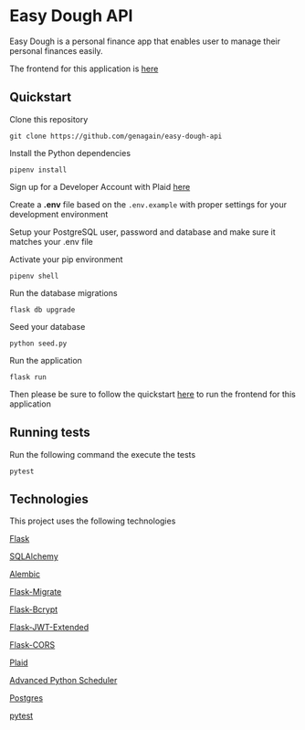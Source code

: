 # Easy Dough API

Easy Dough is a personal finance app that enables user to manage their personal finances easily.

The frontend for this application is [here](https://github.com/genagain/easy-dough-client)

## Quickstart

Clone this repository
```
git clone https://github.com/genagain/easy-dough-api
```

Install the Python dependencies
```
pipenv install
```

Sign up for a Developer Account with Plaid [here](https://dashboard.plaid.com/signup)

Create a **.env** file based on the `.env.example` with proper settings for your development environment

Setup your PostgreSQL user, password and database and make sure it matches your .env file

Activate your pip environment
```
pipenv shell
```

Run the database migrations
```
flask db upgrade
```

Seed your database
```
python seed.py
```

Run the application
```
flask run
```

Then please be sure to follow the quickstart [here](https://github.com/genagain/easy-dough-client) to run the frontend for this application

## Running tests

Run the following command the execute the tests
```
pytest
```

## Technologies

This project uses the following technologies

[Flask](https://flask.palletsprojects.com/en/1.1.x/)

[SQLAlchemy](https://www.sqlalchemy.org/)

[Alembic](https://alembic.sqlalchemy.org/en/latest/)

[Flask-Migrate](https://flask-migrate.readthedocs.io/en/latest/)

[Flask-Bcrypt](https://flask-bcrypt.readthedocs.io/en/latest/)

[Flask-JWT-Extended](https://flask-jwt-extended.readthedocs.io/en/stable/)

[Flask-CORS](https://flask-cors.readthedocs.io/en/latest/)

[Plaid](https://plaid.com/)

[Advanced Python Scheduler](https://apscheduler.readthedocs.io/en/stable/)

[Postgres](https://www.postgresql.org/)

[pytest](https://docs.pytest.org/en/stable/)
